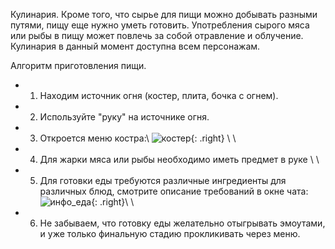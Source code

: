 Кулинария.
Кроме того, что сырье для пищи можно добывать разными путями, пищу еще нужно уметь готовить. Употребления сырого мяса или рыбы в пищу может повлечь за собой отравление и облучение.
Кулинария в данный момент доступна всем персонажам.

Алгоритм приготовления пищи.
- 1) Находим источник огня (костер, плита, бочка с огнем).
- 2) Используйте "руку" на источнике огня.
- 3) Откроется меню костра:\\
![костер](https://snag.gy/oDsRVL.jpg){: .right} \\
\\
- 4) Для жарки мяса или рыбы необходимо иметь предмет в руке \\
\\
- 5) Для готовки еды требуются различные ингредиенты для различных блюд, смотрите описание требований в окне чата: ![инфо_еда](https://snag.gy/ic4I09.jpg){: .right}\\
\\
- 6) Не забываем, что готовку еды желательно отыгрывать эмоутами, и уже только финальную стадию прокликивать через меню.
